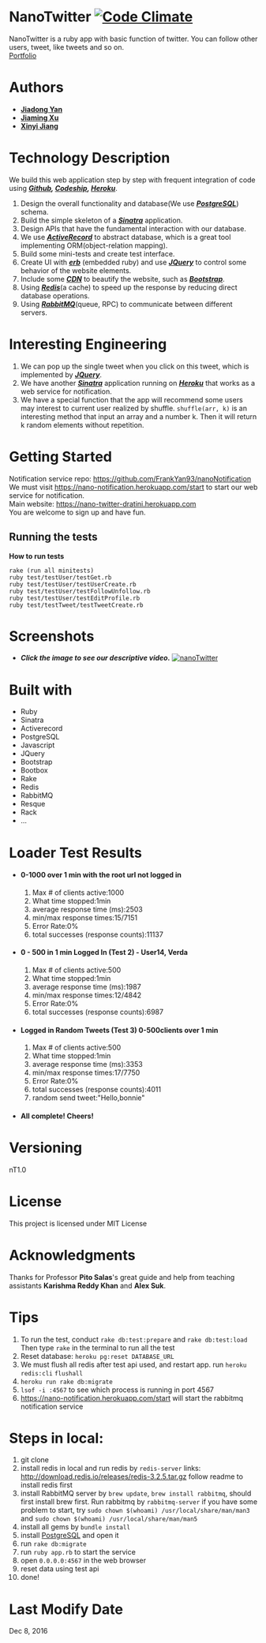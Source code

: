 # NanoTwitter  [![Code Climate](https://codeclimate.com/github/FrankYan93/nanotwitter/badges/gpa.svg)](https://codeclimate.com/github/FrankYan93/nanotwitter)

NanoTwitter is a ruby app with basic function of twitter. You can follow other users, tweet, like tweets and so on.  
[Portfolio](https://frankyan93.github.io/nanotwitter/)
# Authors

- **[Jiadong Yan](https://frankyan93.github.io/)**
- **[Jiaming Xu](https://github.com/Dragoncell)**
- **[Xinyi Jiang](https://github.com/xyjiang94)**

# Technology Description
We build this web application step by step with frequent integration of code using ***[Github](https://github.com/FrankYan93/nanotwitter), [Codeship](https://codeship.com), [Heroku](https://www.heroku.com)***.    
1. Design the overall functionality and database(We use ***[PostgreSQL](https://www.postgresql.org/)***) schema.  
2. Build the simple skeleton of a ***[Sinatra](http://www.sinatrarb.com/)*** application.  
3. Design APIs that have the fundamental interaction with our database.  
4. We use ***[ActiveRecord](https://rubygems.org/gems/sinatra-activerecord/versions/2.0.9)*** to abstract database, which is a great tool implementing ORM(object-relation mapping).  
5. Build some mini-tests and create test interface.  
6. Create UI with ***[erb](https://www.tutorialspoint.com/ruby/eruby.htm)*** (embedded ruby) and use ***[JQuery](https://jquery.com/)*** to control some behavior of the website elements.  
7. Include some ***[CDN](https://en.wikipedia.org/wiki/Content_delivery_network)*** to beautify the website, such as ***[Bootstrap](http://getbootstrap.com/)***.  
8. Using ***[Redis](https://redis.io/)***(a cache) to speed up the response by reducing direct database operations.  
9. Using ***[RabbitMQ](http://www.rabbitmq.com/tutorials/tutorial-one-ruby.html)***(queue, RPC) to communicate between different servers.  

# Interesting Engineering
1. We can pop up the single tweet when you click on this tweet, which is implemented by ***[JQuery](https://jquery.com/)***.
2. We have another ***[Sinatra](http://www.sinatrarb.com/)*** application running on ***[Heroku](www.heroku.com)*** that works as a web service for notification.
3. We have a special function that the app will recommend some users may interest to current user realized by shuffle. `shuffle(arr, k)` is an interesting method that input an array and a number k. Then it will return k random elements without repetition.


# Getting Started

Notification service repo: https://github.com/FrankYan93/nanoNotification  
We must visit https://nano-notification.herokuapp.com/start to start our web service for notification.  
Main website: https://nano-twitter-dratini.herokuapp.com  
You are welcome to sign up and have fun.

## Running the tests

**How to run tests**
  ```
rake (run all minitests)
ruby test/testUser/testGet.rb
ruby test/testUser/testUserCreate.rb
ruby test/testUser/testFollowUnfollow.rb
ruby test/testUser/testEditProfile.rb
ruby test/testTweet/testTweetCreate.rb
  ```
# Screenshots
- ***Click the image to see our descriptive video.***
[![nanoTwitter](https://pbs.twimg.com/media/CzMA40-UoAQVu5p.jpg:large)](https://www.youtube.com/watch?v=wBycBuGw380)

# Built with

- Ruby
- Sinatra
- Activerecord
- PostgreSQL
- Javascript
- JQuery
- Bootstrap
- Bootbox
- Rake
- Redis
- RabbitMQ
- Resque
- Rack
- ...

# Loader Test Results
- #### 0-1000 over 1 min with the root url not logged in
  1. Max # of clients active:1000
  2. What time stopped:1min
  3. average response time (ms):2503
  4. min/max response times:15/7151
  5. Error Rate:0%
  6. total successes (response counts):11137
- #### 0 - 500 in 1 min Logged In (Test 2) - User14, Verda
  1. Max # of clients active:500
  2. What time stopped:1min
  3. average response time (ms):1987
  4. min/max response times:12/4842
  5. Error Rate:0%
  6. total successes (response counts):6987
- #### Logged in Random Tweets (Test 3) 0-500clients over 1 min
  1. Max # of clients active:500
  2. What time stopped:1min
  3. average response time (ms):3353
  4. min/max response times:17/7750
  5. Error Rate:0%
  6. total successes (response counts):4011
  7. random send tweet:"Hello,bonnie"
- #### All complete! Cheers!

# Versioning
nT1.0

# License

This project is licensed under MIT License

# Acknowledgments

Thanks for Professor **Pito Salas**'s great guide and help from teaching assistants **Karishma Reddy Khan** and **Alex Suk**.  

# Tips

1. To run the test, conduct `rake db:test:prepare` and `rake db:test:load`
   Then type `rake` in the terminal to run all the test
2. Reset database: `heroku pg:reset DATABASE_URL`
3. We must flush all redis after test api used, and restart app.
run `heroku redis:cli`  `flushall`
4. `heroku run rake db:migrate`
5. `lsof -i :4567` to see which process is running in port 4567
6. https://nano-notification.herokuapp.com/start will start the rabbitmq notification service


# Steps in local:

1. git clone
2. install redis in local and run redis by `redis-server` links: <http://download.redis.io/releases/redis-3.2.5.tar.gz> follow readme to install redis first
3. install RabbitMQ server by `brew update`, `brew install rabbitmq`, should first install brew first. Run rabbitmq by `rabbitmq-server` if you have some problem to start, try `sudo chown $(whoami) /usr/local/share/man/man3` and `sudo chown $(whoami) /usr/local/share/man/man5`
4. install all gems by `bundle install`
5. install [PostgreSQL](https://www.postgresql.org/) and open it
6. run `rake db:migrate`
7. run `ruby app.rb` to start the service
8. open `0.0.0.0:4567` in the web browser
9. reset data using test api
10. done!

# Last Modify Date
Dec 8, 2016
